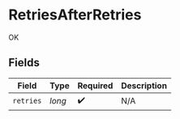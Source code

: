 # RetriesAfterRetries

OK


## Fields

| Field              | Type               | Required           | Description        |
| ------------------ | ------------------ | ------------------ | ------------------ |
| `retries`          | *long*             | :heavy_check_mark: | N/A                |